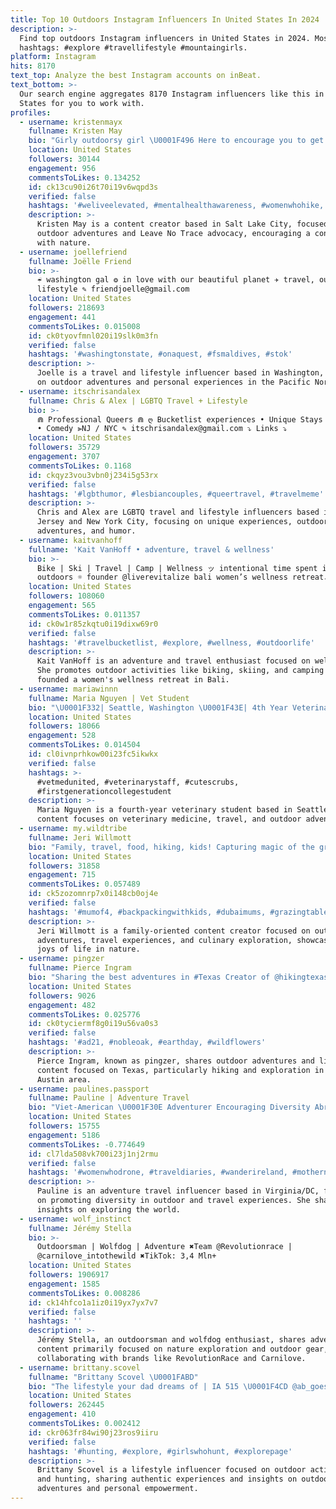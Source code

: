 ```yaml
---
title: Top 10 Outdoors Instagram Influencers In United States In 2024
description: >-
  Find top outdoors Instagram influencers in United States in 2024. Most popular
  hashtags: #explore #travellifestyle #mountaingirls.
platform: Instagram
hits: 8170
text_top: Analyze the best Instagram accounts on inBeat.
text_bottom: >-
  Our search engine aggregates 8170 Instagram influencers like this in United
  States for you to work with.
profiles:
  - username: kristenmayx
    fullname: Kristen May
    bio: "Girly outdoorsy girl \U0001F496 Here to encourage you to get outdoors. #leavenotrace advocate. \U0001F4CD Salt Lake City, Utah Kristenmayx@gmail.com"
    location: United States
    followers: 30144
    engagement: 956
    commentsToLikes: 0.134252
    id: ck13cu90i26t70i19v6wqpd3s
    verified: false
    hashtags: '#weliveelevated, #mentalhealthawareness, #womenwhohike, #wanderwomeninc'
    description: >-
      Kristen May is a content creator based in Salt Lake City, focused on
      outdoor adventures and Leave No Trace advocacy, encouraging a connection
      with nature.
  - username: joellefriend
    fullname: Joëlle Friend
    bio: >-
      ☔︎ washington gal ❂ in love with our beautiful planet ✈ travel, outdoors,
      lifestyle ✎ friendjoelle@gmail.com
    location: United States
    followers: 218693
    engagement: 441
    commentsToLikes: 0.015008
    id: ck0tyovfmnl020i19slk0m3fn
    verified: false
    hashtags: '#washingtonstate, #onaquest, #fsmaldives, #stok'
    description: >-
      Joelle is a travel and lifestyle influencer based in Washington, focusing
      on outdoor adventures and personal experiences in the Pacific Northwest.
  - username: itschrisandalex
    fullname: Chris & Alex | LGBTQ Travel + Lifestyle
    bio: >-
      ⋒ Professional Queers ⋒ ღ Bucketlist experiences • Unique Stays • Outdoors
      • Comedy ⫸NJ / NYC ✎ itschrisandalex@gmail.com ⤵ Links ⤵
    location: United States
    followers: 35729
    engagement: 3707
    commentsToLikes: 0.1168
    id: ckqyz3vou3vbn0j234i5g53rx
    verified: false
    hashtags: '#lgbthumor, #lesbiancouples, #queertravel, #travelmeme'
    description: >-
      Chris and Alex are LGBTQ travel and lifestyle influencers based in New
      Jersey and New York City, focusing on unique experiences, outdoor
      adventures, and humor.
  - username: kaitvanhoff
    fullname: 'Kait VanHoff • adventure, travel & wellness'
    bio: >-
      Bike | Ski | Travel | Camp | Wellness ッ intentional time spent in the
      outdoors ☼ founder @liverevitalize bali women’s wellness retreat↓
    location: United States
    followers: 108060
    engagement: 565
    commentsToLikes: 0.011357
    id: ck0w1r85zkqtu0i19dixw69r0
    verified: false
    hashtags: '#travelbucketlist, #explore, #wellness, #outdoorlife'
    description: >-
      Kait VanHoff is an adventure and travel enthusiast focused on wellness.
      She promotes outdoor activities like biking, skiing, and camping and
      founded a women's wellness retreat in Bali.
  - username: mariawinnn
    fullname: Maria Nguyen | Vet Student
    bio: "\U0001F332| Seattle, Washington \U0001F43E| 4th Year Veterinary Student \U0001F30E| Travel and Outdoors"
    location: United States
    followers: 18066
    engagement: 528
    commentsToLikes: 0.014504
    id: cl0ivnprhkow00i23fc5ikwkx
    verified: false
    hashtags: >-
      #vetmedunited, #veterinarystaff, #cutescrubs,
      #firstgenerationcollegestudent
    description: >-
      Maria Nguyen is a fourth-year veterinary student based in Seattle. Her
      content focuses on veterinary medicine, travel, and outdoor adventures.
  - username: my.wildtribe
    fullname: Jeri Willmott
    bio: "Family, travel, food, hiking, kids! Capturing magic of the great outdoors! Always barefoot ,always outdoors, always wild Collab \U0001F4E7 info@mywildtribe.co"
    location: United States
    followers: 31858
    engagement: 715
    commentsToLikes: 0.057489
    id: ck5zozomnrp7x0i148cb0oj4e
    verified: false
    hashtags: '#mumof4, #backpackingwithkids, #dubaimums, #grazingtabledxb'
    description: >-
      Jeri Willmott is a family-oriented content creator focused on outdoor
      adventures, travel experiences, and culinary exploration, showcasing the
      joys of life in nature.
  - username: pingzer
    fullname: Pierce Ingram
    bio: "Sharing the best adventures in #Texas Creator of @hikingtexas \U0001F4CD#Austin adventure | outdoors | lifestyle pierceingramphotos@gmail.com"
    location: United States
    followers: 9026
    engagement: 482
    commentsToLikes: 0.025776
    id: ck0tyciermf8g0i19u56va0s3
    verified: false
    hashtags: '#ad21, #nobleoak, #earthday, #wildflowers'
    description: >-
      Pierce Ingram, known as pingzer, shares outdoor adventures and lifestyle
      content focused on Texas, particularly hiking and exploration in the
      Austin area.
  - username: paulines.passport
    fullname: Pauline | Adventure Travel
    bio: "Viet-American \U0001F30E Adventurer Encouraging Diversity Abroad & Outdoors ♡︎ Based in VA/DC | ✈︎ Currently \U0001F697 paulinespassport@gmail.com"
    location: United States
    followers: 15755
    engagement: 5186
    commentsToLikes: -0.774649
    id: cl7lda508vk700i23j1nj2rmu
    verified: false
    hashtags: '#womenwhodrone, #traveldiaries, #wanderireland, #mothernature'
    description: >-
      Pauline is an adventure travel influencer based in Virginia/DC, focusing
      on promoting diversity in outdoor and travel experiences. She shares
      insights on exploring the world.
  - username: wolf_instinct
    fullname: Jérémy Stella
    bio: >-
      Outdoorsman | Wolfdog | Adventure ✖️Team @Revolutionrace |
      @carnilove_intothewild ✖️TikTok: 3,4 Mln+
    location: United States
    followers: 1906917
    engagement: 1585
    commentsToLikes: 0.008286
    id: ck14hfco1a1iz0i19yx7yx7v7
    verified: false
    hashtags: ''
    description: >-
      Jérémy Stella, an outdoorsman and wolfdog enthusiast, shares adventure
      content primarily focused on nature exploration and outdoor gear,
      collaborating with brands like RevolutionRace and Carnilove.
  - username: brittany.scovel
    fullname: "Brittany Scovel \U0001FABD"
    bio: "The lifestyle your dad dreams of | IA 515 \U0001F4CD @ab_goes_outdoors @myownworth \U0001F4E9 brittany@1amcountry.com Outdoors, Hunting, No filter \U0001F91D\U0001F3FC"
    location: United States
    followers: 262445
    engagement: 410
    commentsToLikes: 0.002412
    id: ckr063fr84wi90j23ros9iiru
    verified: false
    hashtags: '#hunting, #explore, #girlswhohunt, #explorepage'
    description: >-
      Brittany Scovel is a lifestyle influencer focused on outdoor activities
      and hunting, sharing authentic experiences and insights on outdoor
      adventures and personal empowerment.
---
```



